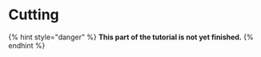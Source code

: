 # Cutting

{% hint style="danger" %}
**This part of the tutorial is not yet finished.**
{% endhint %}

